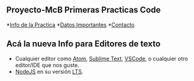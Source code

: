 ## Proyecto-McB Primeras Practicas Code

*[Info de la Practica](https://github.com/Martin-Briceno)
*[Datos Importantes](https://github.com/Martin-Briceno)
*[Contacto](https://github.com/Martin-Briceno)

## Acá la nueva Info para Editores de texto

* Cualquier editor como [Atom](https://atom.io/), [Sublime Text](https://www.sublimetext.com/), [VSCode](https://code.visualstudio.com/), o cualquier otro editor/IDE que nos guste.
* [NodeJS](https://nodejs.org/es/) en su versión [LTS](https://nodejs.org/es/download/).
